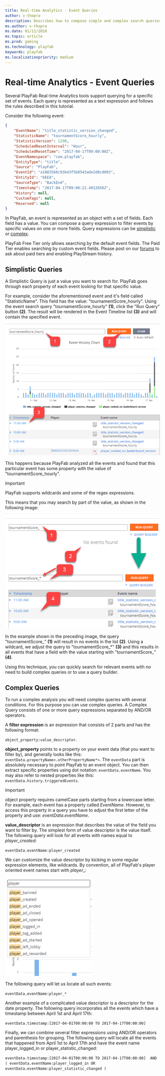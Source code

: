 ```yaml
---
title: Real-time Analytics - Event Queries
author: v-thopra
description: Describes how to compose simple and complex search queries for PlayFab events.
ms.author: v-thopra
ms.date: 01/11/2018
ms.topic: article
ms.prod: gaming
ms.technology: playfab
keywords: playfab
ms.localizationpriority: medium
---
```


# Real-time Analytics - Event Queries

Several PlayFab Real-time Analytics tools support querying for a specific set of events. Each query is represented as a text expression and follows the rules described in this tutorial.

Consider the following event:

```json
{
    "EventName": "title_statistic_version_changed",
    "StatisticName": "tournamentScore_hourly",
    "StatisticVersion": 1290,
    "ScheduledResetInterval": "Hour",
    "ScheduledResetTime": "2017-04-17T09:00:00Z",
    "EventNamespace": "com.playfab",
    "EntityType": "title",
    "Source": "PlayFab",
    "EventId": "a1883560c93b43f5b0543ade2d8cd093",
    "EntityId": "6EEA",
    "SourceType": "BackEnd",
    "Timestamp": "2017-04-17T09:00:22.4012656Z",
    "History": null,
    "CustomTags": null,
    "Reserved": null
}
```

In PlayFab, an event is represented as an object with a set of fields. Each field has a value. You can compose a query expression to filter events by specific values on one or more fields. Query expressions can be [simplistic](#simplistic-queries) or [complex](#complex-queries).

PlayFab Free Tier only allows searching by the default event fields. The Paid Tier enables searching by custom event fields. Please post on our [forums](https://community.playfab.com/questions/ask.html) to ask about paid tiers and enabling PlayStream history.

## Simplistic Queries

A Simplistic Query is just a value you want to search for. PlayFab goes through each property of each event looking for that specific value.

For example, consider the aforementioned event and it's field called "StatisticName". This field has the value: "tournamentScore_hourly". Using the event search query "tournamentScore_hourly" **(1)**, click the "Run Query" button **(2)**. The result will be rendered in the Event Timeline list **(3)** and will contain the specified event.

![Simplistic Event Query - Straight value](media/tutorials/simplistic-event-query-straight-value.png)  

This happens because PlayFab analyzed all the events and found that this particular event has some property with the value of "tournamentScore_hourly".

> [!IMPORTANT]
> PlayFab supports wildcards and some of the regex expressions.

This means that you may search by part of the value, as shown in the following image:

![Simplistic Event Query - Wildcard value](media/tutorials/simplistic-event-query-wildcard-value.png)  

In the example shown in the preceding image, the query "tournamentScore_" **(1)** will result in no events in the list **(2)**. Using a wildcard, we adjust the query to "tournamentScore_*" **(3)** and this results in all events that have a field with the value starting with "tournamentScore_" **(4)**. 

Using this technique, you can quickly search for relevant events with no need to build complex queries or to use a query builder.

## Complex Queries

To run a complex analysis you will need complex queries with several conditions. For this purpose you can use complex queries. A Complex Query consists of one or more query expressions separated by AND/OR operators.

A **filter expression** is an expression that consists of 2 parts and has the following format:

`object_property:value_descriptor`.

**object_property** points to a property on your event data (that you want to filter by), and generally looks like this: `eventData.propertyName<.otherPropertyName*>`. The `eventData` part is absolutely necessary to point PlayFab to an event object. You can then extract specific properties using dot notation: `eventData.eventName`. You may also refer to nested properties like this: `eventData.history.triggeredEvents`.

> [!IMPORTANT]
> object property requires camelCase parts starting from a lowercase letter. For example, each event has a property called *EventName*. However, to access this property in a query you have to adjust the first letter of the property and use: *eventData.eventName*.

**value_descriptor** is an expression that describes the value of the field you want to filter by. The simplest form of value descriptor is the value itself. The following query will look for all events with names equal to *player_created*:

`eventData.eventName:player_created`

We can customize the value descriptor by kicking in some regular expression elements, like wildcards. By convention, all of PlayFab's player oriented event names start with *player_:*

![PlayFab player event names](media/tutorials/playfab-player-event-names.png)  

The following query will let us locate all such events:

`eventData.eventName:player_*`

Another example of a complicated value descriptor is a descriptor for the date property. The following query incorporates all the events which have a timestamp between April 1st and April 17th:

`eventData.timestamp:[2017-04-01T00:00:00 TO 2017-04-17T00:00:00]`

Finally, we can combine several filter expressions using AND/OR operators and parenthesis for grouping. The following query will locate all the events that happened from April 1st to April 17th and have the event name player_logged_in or player_statistic_changed:

`eventData.timestamp:[2017-04-01T00:00:00 TO 2017-04-17T00:00:00]  AND ( eventData.eventName:player_logged_in OR eventData.eventName:player_statistic_changed )`
